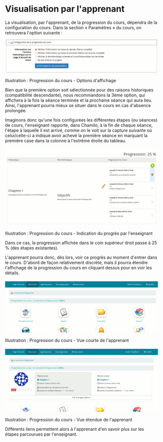 # Visualisation par l'apprenant

La visualisation, par l'apprenant, de la progression du cours, dépendra de la configuration du cours. Dans la section « Paramètres » du cours, on retrouvera l'option suivante :

![](../../.gitbook/assets/image225%20%281%29.png)

Illustration : Progression du cours - Options d'affichage

Bien que la première option soit sélectionnée pour des raisons historiques \(compatibilité descendante\), nous recommandons la 3ème option, qui affichera à la fois la séance terminée et la prochaine séance qui aura lieu. Ainsi, l'apprenant pourra mieux se situer dans le cours en cas d'absence prolongée.

Imaginons donc qu'une fois configurées les différentes étapes \(ou séances\) de cours, l'enseignant rapporte, dans Chamilo, à la fin de chaque séance, l'étape à laquelle il est arrivé, comme on le voit sur la capture suivante où celui/celle-ci a indiqué avoir achevé la première séance en marquant la première case dans la colonne à l'extrême droite du tableau.

![](../../.gitbook/assets/image226%20%281%29.png)

Illustration : Progression du cours - Indication du progrès par l'enseignant

Dans ce cas, la progression affichée dans le coin supérieur droit passe à 25 % \(des étapes existantes\).

L'apprenant pourra donc, dès lors, voir ce progrès au moment d'entrer dans le cours. D'abord de façon relativement discrète, mais il pourra étendre l'affichage de la progression du cours en cliquant dessus pour en voir les détails.

![](../../.gitbook/assets/image227%20%281%29.png)

Illustration : Progression du cours - Vue courte de l'apprenant

![](../../.gitbook/assets/image228%20%281%29.png)

Illustration : Progression du cours - Vue étendue de l'apprenant

Différents liens permettent alors à l'apprenant d'en savoir plus sur les étapes parcourues par l'enseignant.

